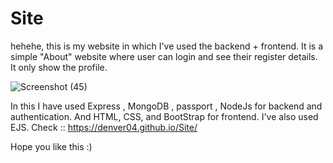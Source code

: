 # Site

hehehe, this is my website in which I've used the backend + frontend. It is a simple "About" website where user can login and see their register details. It only show the profile.

 ![Screenshot (45)](https://user-images.githubusercontent.com/87076425/150773606-24e39f7f-fa9c-4b70-b5a4-47b48f1cb837.png)

 
In this I have used Express , MongoDB , passport , NodeJs for backend and authentication. And HTML, CSS, and BootStrap for frontend. I've also used EJS.
Check :: https://denver04.github.io/Site/

Hope you like this :)
